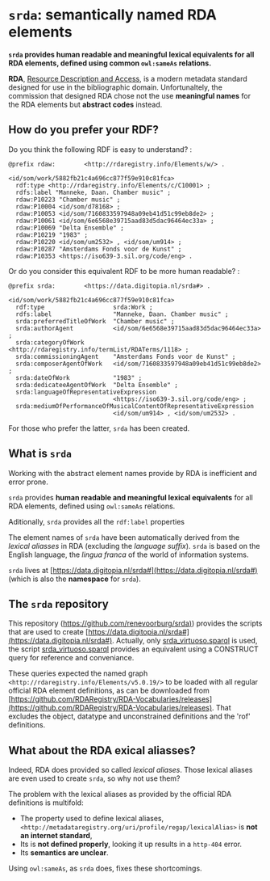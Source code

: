 # `srda`: semantically named RDA elements 

**`srda` provides human readable and meaningful lexical equivalents for all RDA elements, defined using common `owl:sameAs` relations.**

**RDA**, [Resource Description and Access](https://www.rdaregistry.info), is a modern metadata standard designed for use in the bibliographic domain. Unfortunaltely, the commission that designed RDA chose not the use **meaningful names** for the RDA elements but **abstract codes** instead. 

## How do you prefer your RDF?

Do you think the following RDF is easy to understand? :

    @prefix rdaw:        <http://rdaregistry.info/Elements/w/> .

    <id/som/work/5882fb21c4a696cc877f59e910c81fca>
      rdf:type <http://rdaregistry.info/Elements/c/C10001> ;
      rdfs:label "Manneke, Daan. Chamber music" ;
      rdaw:P10223 "Chamber music" ;
      rdaw:P10004 <id/som/d78168> ;
      rdaw:P10053 <id/som/7160833597948a09eb41d51c99eb8de2> ;
      rdaw:P10061 <id/som/6e6568e39715aad83d5dac96464ec33a> ;
      rdaw:P10069 "Delta Ensemble" ;
      rdaw:P10219 "1983" ;
      rdaw:P10220 <id/som/um2532> , <id/som/um914> ;
      rdaw:P10287 "Amsterdams Fonds voor de Kunst" ;
      rdaw:P10353 <https://iso639-3.sil.org/code/eng> .

Or do you consider this equivalent RDF to be more human readable? :

    @prefix srda:        <https://data.digitopia.nl/srda#> .

    <id/som/work/5882fb21c4a696cc877f59e910c81fca>
      rdf:type                   srda:Work ;
      rdfs:label                 "Manneke, Daan. Chamber music" ;
      srda:preferredTitleOfWork  "Chamber music" ;
      srda:authorAgent           <id/som/6e6568e39715aad83d5dac96464ec33a> ;
      srda:categoryOfWork        <http://rdaregistry.info/termList/RDATerms/1118> ;
      srda:commissioningAgent    "Amsterdams Fonds voor de Kunst" ;
      srda:composerAgentOfWork   <id/som/7160833597948a09eb41d51c99eb8de2> ;
      srda:dateOfWork            "1983" ;
      srda:dedicateeAgentOfWork  "Delta Ensemble" ;
      srda:languageOfRepresentativeExpression
                                 <https://iso639-3.sil.org/code/eng> ;
      srda:mediumOfPerformanceOfMusicalContentOfRepresentativeExpression 
                                 <id/som/um914> , <id/som/um2532> .
      

For those who prefer the latter, `srda` has been created.

## What is `srda`

Working with the abstract element names provide by RDA is inefficient and error prone.

`srda` provides **human readable and meaningful lexical equivalents** for all RDA elements, defined using `owl:sameAs` relations. 

Aditionally, `srda` provides all the `rdf:label` properties 

The element names of `srda` have been automatically derived from the *lexical aliasses* in RDA (excluding the *language suffix*). `srda` is based on the English language, the *lingua franca* of the world of information systems.

`srda` lives at [https://data.digitopia.nl/srda#](https://data.digitopia.nl/srda#) (which is also the **namespace** for `srda`).

## The `srda` repository

This repository ([https://github.com/renevoorburg/srda)](https://github.com/renevoorburg/srda)) provides the scripts that are used to create [https://data.digitopia.nl/srda#](https://data.digitopia.nl/srda#). Actually, only [srda_virtuoso.sparql](./srda_virtuoso.sparql) is used, the script [srda_virtuoso.sparql](./srda_virtuoso.sparql) provides an equivalent using a CONSTRUCT query for reference and conveniance.

These queries expected the named graph `<http://rdaregistry.info/Elements/v5.0.19/>` to be loaded with all regular official RDA element definitions, as can be downloaded from [https://github.com/RDARegistry/RDA-Vocabularies/releases](https://github.com/RDARegistry/RDA-Vocabularies/releases). That excludes the object, datatype and unconstrained definitions and the 'rof' definitions.

## What about the RDA exical aliasses?

Indeed, RDA does provided so called *lexical aliases*. Those lexical aliases are even used to create `srda`, so why not use them?

The problem with the lexical aliases as provided by the official RDA definitions is multifold:

* The property used to define lexical aliases, `<http://metadataregistry.org/uri/profile/regap/lexicalAlias>` is **not an internet standard**,
* Its is **not defined properly**, looking it up results in a `http-404` error.
* Its **semantics are unclear**.

Using `owl:sameAs`, as `srda` does, fixes these shortcomings. 






